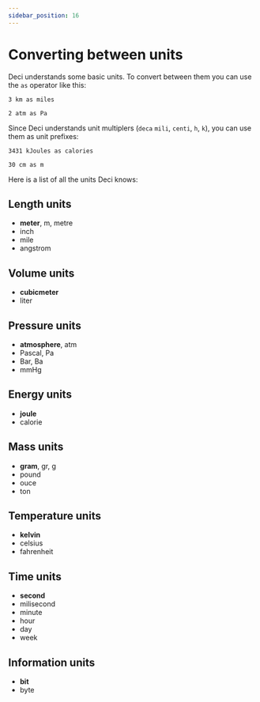 ```yaml
---
sidebar_position: 16
---
```


# Converting between units

Deci understands some basic units. To convert between them you can use the `as` operator like this:

```deci live
3 km as miles
```

```deci live
2 atm as Pa
```

Since Deci understands unit multiplers (`deca` `mili`, `centi`, `h`, `k`), you can use them as unit prefixes:

```deci live
3431 kJoules as calories
```

```deci live
30 cm as m
```

Here is a list of all the units Deci knows:

## Length units

- **meter**, m, metre
- inch
- mile
- angstrom

## Volume units

- **cubicmeter**
- liter

## Pressure units

- **atmosphere**, atm
- Pascal, Pa
- Bar, Ba
- mmHg

## Energy units

- **joule**
- calorie

## Mass units

- **gram**, gr, g
- pound
- ouce
- ton

## Temperature units

- **kelvin**
- celsius
- fahrenheit

## Time units

- **second**
- milisecond
- minute
- hour
- day
- week

## Information units

- **bit**
- byte
